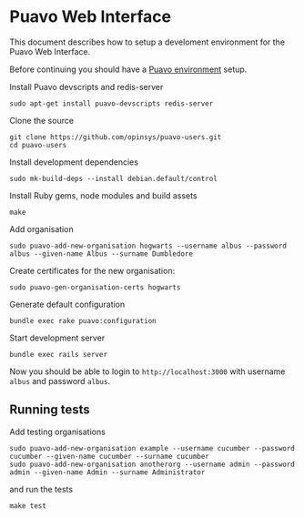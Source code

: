 # Puavo Web Interface

This document describes how to setup a develoment environment for the Puavo Web Interface.

Before continuing you should have a [Puavo environment](https://github.com/opinsys/puavo-standalone) setup.

Install Puavo devscripts and redis-server

    sudo apt-get install puavo-devscripts redis-server

Clone the source

    git clone https://github.com/opinsys/puavo-users.git
    cd puavo-users

Install development dependencies

    sudo mk-build-deps --install debian.default/control
    
Install Ruby gems, node modules and build assets

    make

Add organisation

    sudo puavo-add-new-organisation hogwarts --username albus --password albus --given-name Albus --surname Dumbledore

Create certificates for the new organisation:

    sudo puavo-gen-organisation-certs hogwarts

Generate default configuration

    bundle exec rake puavo:configuration

Start development server

    bundle exec rails server

Now you should be able to login to `http://localhost:3000` with username `albus` and password `albus`.

## Running tests


Add testing organisations

    sudo puavo-add-new-organisation example --username cucumber --password cucumber --given-name cucumber --surname cucumber
    sudo puavo-add-new-organisation anotherorg --username admin --password admin --given-name Admin --surname Administrator

and run the tests

    make test
